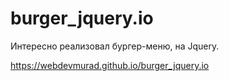 # burger_jquery.io

Интересно реализовал бургер-меню, на Jquery.

https://webdevmurad.github.io/burger_jquery.io
